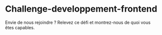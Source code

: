 # Challenge-developpement-frontend
Envie de nous rejoindre ? Relevez ce défi et montrez-nous de quoi vous êtes capables.
